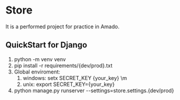 # Store
It is a performed project for practice in Amado.

## QuickStart for Django
1) python -m venv venv
2) pip install -r requirements/{dev/prod}.txt
3) Global enviroment:
   1) windows: setx SECRET_KEY {your_key} \m
   2) unix: export SECRET_KEY={your_key}
4) python manage.py runserver --settings=store.settings.{dev/prod}
